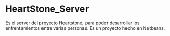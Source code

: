 HeartStone_Server
=================

Es el server del proyecto Heartstone, para poder desarrollar los enfrentamientos entre varias personas.
Es un proyecto hecho en Netbeans.
